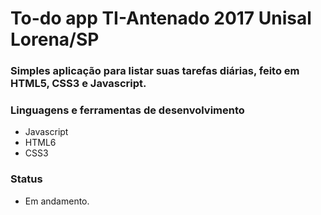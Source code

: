 # To-do app TI-Antenado 2017 Unisal Lorena/SP

### Simples aplicação para listar suas tarefas diárias, feito em HTML5, CSS3 e Javascript.

### Linguagens e ferramentas de desenvolvimento
- Javascript
- HTML6
- CSS3

### Status
- Em andamento. 
